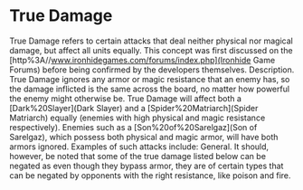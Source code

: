 # True Damage

True Damage refers to certain attacks that deal neither physical nor magical damage, but affect all units equally. This concept was first discussed on the [http%3A//www.ironhidegames.com/forums/index.php](Ironhide Game Forums) before being confirmed by the developers themselves.
Description.
True Damage ignores any armor or magic resistance that an enemy has, so the damage inflicted is the same across the board, no matter how powerful the enemy might otherwise be. True Damage will affect both a [Dark%20Slayer](Dark Slayer) and a [Spider%20Matriarch](Spider Matriarch) equally (enemies with high physical and magic resistance respectively). Enemies such as a [Son%20of%20Sarelgaz](Son of Sarelgaz), which possess both physical and magic armor, will have both armors ignored. Examples of such attacks include:
General.
It should, however, be noted that some of the true damage listed below can be negated as even though they bypass armor, they are of certain types that can be negated by opponents with the right resistance, like poison and fire.